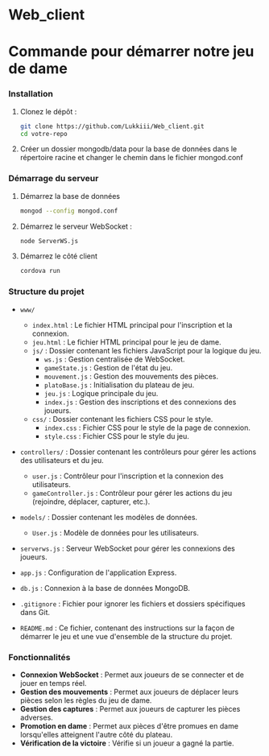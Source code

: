 # Web_client

# Commande pour démarrer notre jeu de dame

### Installation

1. Clonez le dépôt :

    ```bash
    git clone https://github.com/Lukkiii/Web_client.git
    cd votre-repo
    ```
2. Créer un dossier mongodb/data pour la base de données dans le répertoire racine et changer le chemin dans le fichier mongod.conf

### Démarrage du serveur

1. Démarrez la base de données

    ```bash
    mongod --config mongod.conf
    ```

2. Démarrez le serveur WebSocket :

    ```bash
    node ServerWS.js
    ```

3. Démarrez le côté client

    ```bash
    cordova run
    ```

### Structure du projet

- `www/`
  - `index.html` : Le fichier HTML principal pour l'inscription et la connexion.
  - `jeu.html` : Le fichier HTML principal pour le jeu de dame.
  - `js/` : Dossier contenant les fichiers JavaScript pour la logique du jeu.
    - `ws.js` : Gestion centralisée de WebSocket.
    - `gameState.js` : Gestion de l'état du jeu.
    - `mouvement.js` : Gestion des mouvements des pièces.
    - `platoBase.js` : Initialisation du plateau de jeu.
    - `jeu.js` : Logique principale du jeu.
    - `index.js` : Gestion des inscriptions et des connexions des joueurs.
  - `css/` : Dossier contenant les fichiers CSS pour le style.
    - `index.css` : Fichier CSS pour le style de la page de connexion.
    - `style.css` : Fichier CSS pour le style du jeu.

- `controllers/` : Dossier contenant les contrôleurs pour gérer les actions des utilisateurs et du jeu.
  - `user.js` : Contrôleur pour l'inscription et la connexion des utilisateurs.
  - `gameController.js` : Contrôleur pour gérer les actions du jeu (rejoindre, déplacer, capturer, etc.).

- `models/` : Dossier contenant les modèles de données.
  - `User.js` : Modèle de données pour les utilisateurs.

- `serverws.js` : Serveur WebSocket pour gérer les connexions des joueurs.
- `app.js` : Configuration de l'application Express.
- `db.js` : Connexion à la base de données MongoDB.
- `.gitignore` : Fichier pour ignorer les fichiers et dossiers spécifiques dans Git.
- `README.md` : Ce fichier, contenant des instructions sur la façon de démarrer le jeu et une vue d'ensemble de la structure du projet.

### Fonctionnalités

- **Connexion WebSocket** : Permet aux joueurs de se connecter et de jouer en temps réel.
- **Gestion des mouvements** : Permet aux joueurs de déplacer leurs pièces selon les règles du jeu de dame.
- **Gestion des captures** : Permet aux joueurs de capturer les pièces adverses.
- **Promotion en dame** : Permet aux pièces d'être promues en dame lorsqu'elles atteignent l'autre côté du plateau.
- **Vérification de la victoire** : Vérifie si un joueur a gagné la partie.

